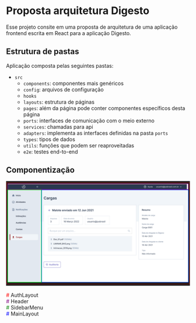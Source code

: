 # Proposta arquitetura Digesto

Esse projeto consite em uma proposta de arquitetura de uma aplicação frontend escrita em React para a aplicação Digesto.

## Estrutura de pastas

Aplicação composta pelas seguintes pastas:

- `src`
  - `components`: componentes mais genéricos
  - `config`: arquivos de configuração
  - `hooks`
  - `layouts`: estrutura de páginas
  - `pages`: além da página pode conter componentes específicos desta página
  - `ports`: interfaces de comunicação com o meio externo
  - `services`: chamadas para api
  - `adapters`: implementa as interfaces definidas na pasta `ports`
  - `types`: tipos de dados
  - `utils`: funções que podem ser reaproveitadas
  - `e2e`: testes end-to-end

## Componentização

![screenshot da página destacando os componentes](digesto.png)

<span style="color:red">#</span> AuthLayout <br>
<span style="color:purple">#</span> Header <br>
<span style="color:green">#</span> SidebarMenu <br>
<span style="color:blue">#</span> MainLayout <br>
